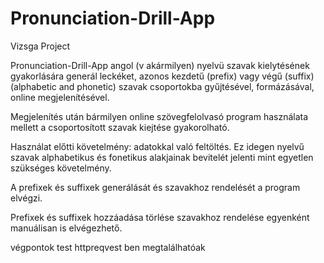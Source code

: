 # Pronunciation-Drill-App
Vizsga Project

Pronunciation-Drill-App angol (v akármilyen) nyelvü szavak kielytésének
gyakorlására generál leckéket, azonos kezdetű (prefix) vagy végű (suffix) (alphabetic and phonetic)
szavak csoportokba gyűjtésével, formázásával, online megjelenítésével.

Megjelenítés után bármilyen online szövegfelolvasó program használata mellett
a csoportosított szavak kiejtése gyakorolható.

Használat előtti követelmény: adatokkal való feltöltés.
Ez idegen nyelvű szavak alphabetikus és fonetikus alakjainak bevitelét jelenti
mint egyetlen szükséges követelmény.

A prefixek és suffixek generálását és szavakhoz rendelését a program elvégzi.

Prefixek és suffixek hozzáadása törlése szavakhoz rendelése egyenként manuálisan is elvégezhető.

végpontok test httpreqvest ben megtalálhatóak




